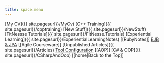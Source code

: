 ```yaml
---
title: space.menu
---
```

[My CV]({{ site.pagesurl}}/MyCv)
[C++ Training]({{ site.pagesurl}}/cpptraining)
[New Stuff]({{ site.pagesurl}}/NewStuff)
[FitNessse Tutorials]({{ site.pagesurl}}/FitNesse.Tutorials)
[Experiential Learning]({{ site.pagesurl}}/ExperientialLearningNotes)
[[RubyNotes]]
[EJB & JPA]({{site.pagesurl}}/EJB_3_and_Java_Persistence_API)
[[Agile Courseware]]
[Unpublished Articles]({{ site.pagesurl}}/Articles)
[Tool Configuration]({{site.pagesurl}}/Tool_Setup_and_Configuration_Notes)
[[AOP]]
[C# & OOP]({{ site.pagesurl}}/CSharpAndOop)
[[home|Back to the Top]]
